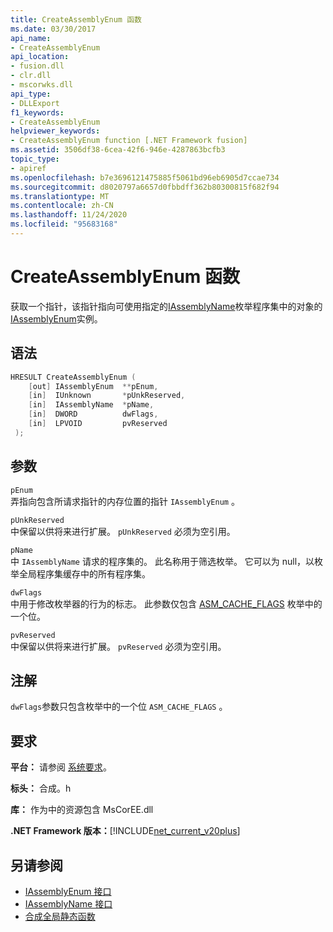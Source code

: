 ```yaml
---
title: CreateAssemblyEnum 函数
ms.date: 03/30/2017
api_name:
- CreateAssemblyEnum
api_location:
- fusion.dll
- clr.dll
- mscorwks.dll
api_type:
- DLLExport
f1_keywords:
- CreateAssemblyEnum
helpviewer_keywords:
- CreateAssemblyEnum function [.NET Framework fusion]
ms.assetid: 3506df38-6cea-42f6-946e-4287863bcfb3
topic_type:
- apiref
ms.openlocfilehash: b7e3696121475885f5061bd96eb6905d7ccae734
ms.sourcegitcommit: d8020797a6657d0fbbdff362b80300815f682f94
ms.translationtype: MT
ms.contentlocale: zh-CN
ms.lasthandoff: 11/24/2020
ms.locfileid: "95683168"
---
```

# <a name="createassemblyenum-function"></a>CreateAssemblyEnum 函数

获取一个指针，该指针指向可使用指定的[IAssemblyName](iassemblyname-interface.md)枚举程序集中的对象的[IAssemblyEnum](iassemblyenum-interface.md)实例。  
  
## <a name="syntax"></a>语法  
  
```cpp  
HRESULT CreateAssemblyEnum (  
    [out] IAssemblyEnum  **pEnum,  
    [in]  IUnknown       *pUnkReserved,  
    [in]  IAssemblyName  *pName,  
    [in]  DWORD          dwFlags,  
    [in]  LPVOID         pvReserved  
 );  
```  
  
## <a name="parameters"></a>参数  

 `pEnum`  
 弄指向包含所请求指针的内存位置的指针 `IAssemblyEnum` 。  
  
 `pUnkReserved`  
 中保留以供将来进行扩展。 `pUnkReserved` 必须为空引用。  
  
 `pName`  
 中 `IAssemblyName` 请求的程序集的。 此名称用于筛选枚举。 它可以为 null，以枚举全局程序集缓存中的所有程序集。  
  
 `dwFlags`  
 中用于修改枚举器的行为的标志。 此参数仅包含 [ASM_CACHE_FLAGS](asm-cache-flags-enumeration.md) 枚举中的一个位。  
  
 `pvReserved`  
 中保留以供将来进行扩展。 `pvReserved` 必须为空引用。  
  
## <a name="remarks"></a>注解  

 `dwFlags`参数只包含枚举中的一个位 `ASM_CACHE_FLAGS` 。  
  
## <a name="requirements"></a>要求  

 **平台：** 请参阅 [系统要求](../../get-started/system-requirements.md)。  
  
 **标头：** 合成。h  
  
 **库：** 作为中的资源包含 MsCorEE.dll  
  
 **.NET Framework 版本：**[!INCLUDE[net_current_v20plus](../../../../includes/net-current-v20plus-md.md)]  
  
## <a name="see-also"></a>另请参阅

- [IAssemblyEnum 接口](iassemblyenum-interface.md)
- [IAssemblyName 接口](iassemblyname-interface.md)
- [合成全局静态函数](fusion-global-static-functions.md)
